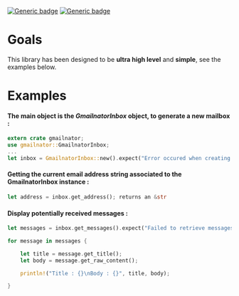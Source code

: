 [![Generic badge](https://img.shields.io/crates/l/gmailnator)]() [![Generic badge](https://img.shields.io/crates/v/gmailnator)]()

# Goals

This library has been designed to be <b>ultra high level</b> and <b>simple</b>, see the examples below.

# Examples

#### The main object is the <i>GmailnatorInbox</i> object, to generate a new mailbox :

```rust
extern crate gmailnator;
use gmailnator::GmailnatorInbox;
...
let inbox = GmailnatorInbox::new().expect("Error occured when creating the inbox.");
```

#### Getting the current email address string associated to the GmailnatorInbox instance :

```rust
let address = inbox.get_address(); returns an &str
```

#### Display potentially received messages :

```rust
let messages = inbox.get_messages().expect("Failed to retrieve messages.");

for message in messages {

    let title = message.get_title();
    let body = message.get_raw_content();

    println!("Title : {}\nBody : {}", title, body);

}
```
